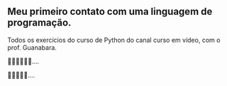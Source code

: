 
## Meu primeiro contato com uma linguagem de programação. 

Todos os exercícios do curso de Python do canal curso em vídeo, com o prof. Guanabara.

👩🏻‍🎓📖📱✅....

👩🏻‍💻🔝✅....

